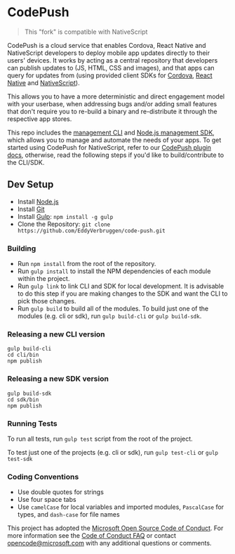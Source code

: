 # CodePush

> This "fork" is compatible with NativeScript

CodePush is a cloud service that enables Cordova, React Native and NativeScript developers to deploy mobile app updates directly to their users' devices.
It works by acting as a central repository that developers can publish updates to (JS, HTML, CSS and images),
and that apps can query for updates from (using provided client SDKs for [Cordova](https://github.com/Microsoft/cordova-plugin-code-push), [React Native](https://github.com/Microsoft/react-native-code-push) and [NativeScript](https://github.com/EddyVerbruggen/nativescript-code-push)).

This allows you to have a more deterministic and direct engagement model with your userbase, when addressing bugs and/or adding small features that don't require you to re-build a binary and re-distribute it through the respective app stores.

This repo includes the [management CLI](/cli) and [Node.js management SDK](/sdk), which allows you to manage and automate the needs of your apps.
To get started using CodePush for NativeScript, refer to our [CodePush plugin docs](https://github.com/EddyVerbruggen/nativescript-code-push),
otherwise, read the following steps if you'd like to build/contribute to the CLI/SDK.

## Dev Setup

* Install [Node.js](https://nodejs.org/)
* Install [Git](http://www.git-scm.com/)
* Install [Gulp](https://gulpjs.com/): `npm install -g gulp`
* Clone the Repository: `git clone https://github.com/EddyVerbruggen/code-push.git`

### Building

* Run `npm install` from the root of the repository.
* Run `gulp install` to install the NPM dependencies of each module within the project.
* Run `gulp link` to link CLI and SDK for local development. It is advisable to do this step if you are making changes to the SDK and want the CLI to pick those changes.
* Run `gulp build` to build all of the modules. To build just one of the modules (e.g. cli or sdk), run `gulp build-cli` or `gulp build-sdk`.

### Releasing a new CLI version

```shell
gulp build-cli
cd cli/bin
npm publish
```

### Releasing a new SDK version

```shell
gulp build-sdk
cd sdk/bin
npm publish
```

### Running Tests

To run all tests, run `gulp test` script from the root of the project.

To test just one of the projects (e.g. cli or sdk), run `gulp test-cli` or `gulp test-sdk`

### Coding Conventions

* Use double quotes for strings
* Use four space tabs
* Use `camelCase` for local variables and imported modules, `PascalCase` for types, and `dash-case` for file names

This project has adopted the [Microsoft Open Source Code of Conduct](https://opensource.microsoft.com/codeofconduct/). For more information see the [Code of Conduct FAQ](https://opensource.microsoft.com/codeofconduct/faq/) or contact [opencode@microsoft.com](mailto:opencode@microsoft.com) with any additional questions or comments.

